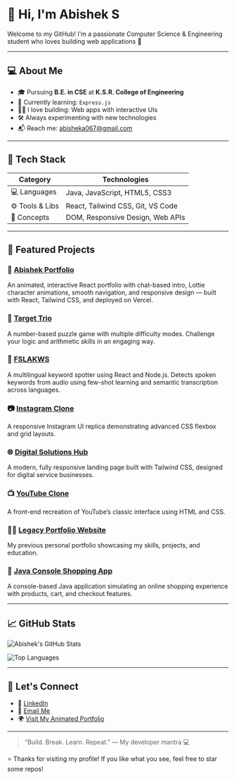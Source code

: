 # 👋 Hi, I'm Abishek S

Welcome to my GitHub! I'm a passionate Computer Science & Engineering student who loves building web applications 🚀

---

## 💻 About Me

- 🎓 Pursuing **B.E. in CSE** at **K.S.R. College of Engineering**
- 🌱 Currently learning: `Express.js`
- 👨‍💻 I love building: Web apps with interactive UIs
- 🛠 Always experimenting with new technologies
- 📬 Reach me: [abisheka067@gmail.com](mailto:abisheka067@gmail.com)

---

## 🧰 Tech Stack

| Category       | Technologies                             |
|----------------|------------------------------------------|
| 💻 Languages   | Java, JavaScript, HTML5, CSS3            |
| ⚙️ Tools & Libs| React, Tailwind CSS, Git, VS Code        |
| 🧱 Concepts    | DOM, Responsive Design, Web APIs         |

---

## 🚀 Featured Projects

### 🌟 [Abishek Portfolio](https://abishek-portfolio-mcul.vercel.app/)
An animated, interactive React portfolio with chat-based intro, Lottie character animations, smooth navigation, and responsive design — built with React, Tailwind CSS, and deployed on Vercel.

### 🎯 [Target Trio](https://abisheks2004.github.io/Target-Trio/)  
A number-based puzzle game with multiple difficulty modes. Challenge your logic and arithmetic skills in an engaging way.

### 🧠 [FSLAKWS](https://github.com/abisheks2004/fslakws)  
A multilingual keyword spotter using React and Node.js. Detects spoken keywords from audio using few-shot learning and semantic transcription across languages.

### 📷 [Instagram Clone](https://abisheks2004.github.io/instagram-clone/)  
A responsive Instagram UI replica demonstrating advanced CSS flexbox and grid layouts.

### 🌐 [Digital Solutions Hub](https://abisheks2004.github.io/Digital_Solutions_Hug/)  
A modern, fully responsive landing page built with Tailwind CSS, designed for digital service businesses.

### 📺 [YouTube Clone](https://abisheks2004.github.io/youtube-clone/)  
A front-end recreation of YouTube’s classic interface using HTML and CSS.

### 👨‍💼 [Legacy Portfolio Website](https://abisheks2004.github.io/Portfolio/)  
My previous personal portfolio showcasing my skills, projects, and education.

### 🛒 [Java Console Shopping App](https://github.com/abisheks2004/Java-Console-App)  
A console-based Java application simulating an online shopping experience with products, cart, and checkout features.

---

## 📈 GitHub Stats

![Abishek's GitHub Stats](https://github-readme-stats.vercel.app/api?username=abisheks2004&show_icons=true&theme=radical&hide_title=true)

![Top Languages](https://github-readme-stats.vercel.app/api/top-langs/?username=abisheks2004&layout=compact&theme=radical)

---

## 🤝 Let's Connect

- 🔗 [LinkedIn](https://www.linkedin.com/in/abishek-s-3aa542269)
- 📧 [Email Me](mailto:abisheka067@gmail.com)
- 🌍 [Visit My Animated Portfolio](https://abishek-portfolio-mcul.vercel.app/)

---

> “Build. Break. Learn. Repeat.” — My developer mantra 💻

⭐ Thanks for visiting my profile! If you like what you see, feel free to star some repos!
